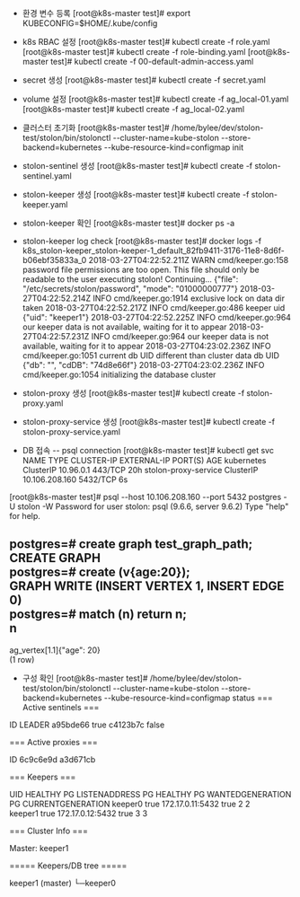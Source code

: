 * 환경 변수 등록
[root@k8s-master test]# export KUBECONFIG=$HOME/.kube/config

* k8s RBAC 설정
[root@k8s-master test]# kubectl create -f role.yaml
[root@k8s-master test]# kubectl create -f role-binding.yaml
[root@k8s-master test]# kubectl create -f 00-default-admin-access.yaml

* secret 생성
[root@k8s-master test]# kubectl create -f secret.yaml

* volume 설정
[root@k8s-master test]# kubectl create -f ag_local-01.yaml
[root@k8s-master test]# kubectl create -f ag_local-02.yaml

* 클러스터 초기화
[root@k8s-master test]# /home/bylee/dev/stolon-test/stolon/bin/stolonctl --cluster-name=kube-stolon --store-backend=kubernetes --kube-resource-kind=configmap init

* stolon-sentinel 생성
[root@k8s-master test]# kubectl create -f stolon-sentinel.yaml

* stolon-keeper 생성 
[root@k8s-master test]# kubectl create -f stolon-keeper.yaml

* stolon-keeper 확인
[root@k8s-master test]# docker ps -a
 
* stolon-keeper log check
[root@k8s-master test]# docker logs -f k8s_stolon-keeper_stolon-keeper-1_default_82fb9411-3176-11e8-8d6f-b06ebf35833a_0
2018-03-27T04:22:52.211Z    WARN    cmd/keeper.go:158   password file permissions are too open. This file should only be readable to the user executing stolon! Continuing...   {"file": "/etc/secrets/stolon/password", "mode": "01000000777"}
2018-03-27T04:22:52.214Z    INFO    cmd/keeper.go:1914  exclusive lock on data dir taken
2018-03-27T04:22:52.217Z    INFO    cmd/keeper.go:486   keeper uid  {"uid": "keeper1"}
2018-03-27T04:22:52.225Z    INFO    cmd/keeper.go:964   our keeper data is not available, waiting for it to appear
2018-03-27T04:22:57.231Z    INFO    cmd/keeper.go:964   our keeper data is not available, waiting for it to appear
2018-03-27T04:23:02.236Z    INFO    cmd/keeper.go:1051  current db UID different than cluster data db UID   {"db": "", "cdDB": "74d8e66f"}
2018-03-27T04:23:02.236Z    INFO    cmd/keeper.go:1054  initializing the database cluster

* stolon-proxy 생성
[root@k8s-master test]# kubectl create -f stolon-proxy.yaml

* stolon-proxy-service 생성
[root@k8s-master test]# kubectl create -f stolon-proxy-service.yaml

* DB 접속
-- psql connection
[root@k8s-master test]# kubectl get svc
NAME                   TYPE        CLUSTER-IP       EXTERNAL-IP   PORT(S)    AGE
kubernetes             ClusterIP   10.96.0.1        <none>        443/TCP    20h
stolon-proxy-service   ClusterIP   10.106.208.160   <none>        5432/TCP   6s
 
[root@k8s-master test]# psql --host 10.106.208.160 --port 5432 postgres -U stolon -W
Password for user stolon:
psql (9.6.6, server 9.6.2)
Type "help" for help.         
 
postgres=# create graph test_graph_path;             
CREATE GRAPH      
postgres=# create (v{age:20});            
GRAPH WRITE (INSERT VERTEX 1, INSERT EDGE 0)          
postgres=# match (n) return n;            
             n                      
---------------------------          
 ag_vertex[1.1]{"age": 20}          
(1 row)        

* 구성 확인
[root@k8s-master test]# /home/bylee/dev/stolon-test/stolon/bin/stolonctl --cluster-name=kube-stolon --store-backend=kubernetes --kube-resource-kind=configmap status
=== Active sentinels ===
 
 
ID      LEADER
a95bde66    true
c4123b7c    false
 
=== Active proxies ===
 
ID
6c9c6e9d
a3d671cb
 
=== Keepers ===
 
UID HEALTHY PG LISTENADDRESS    PG HEALTHY  PG WANTEDGENERATION PG CURRENTGENERATION
keeper0 true    172.17.0.11:5432    true        2           2  
keeper1 true    172.17.0.12:5432    true        3           3  
 
=== Cluster Info ===
 
Master: keeper1
 
===== Keepers/DB tree =====
 
keeper1 (master)
└─keeper0
